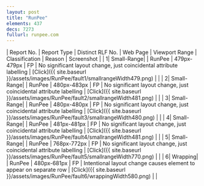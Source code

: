 ```yaml
---
layout: post
title: "RunPee"
elements: 437
decs: 7273
fullurl: runpee.com
---
```

| Report No. | Report Type | Distinct RLF No. | Web Page | Viewport Range | Classification | Reason | Screenshot |
| 1| Small-Range| | RunPee | 479px-479px | FP | No significant layout change, just coincidental attribute labelling | [Click]({{ site.baseurl }}/assets/images/RunPee/fault1/smallrangeWidth479.png) | |
| 2| Small-Range| | RunPee | 480px-483px | FP | No significant layout change, just coincidental attribute labelling | [Click]({{ site.baseurl }}/assets/images/RunPee/fault2/smallrangeWidth481.png) | |
| 3| Small-Range| | RunPee | 480px-480px | FP | No significant layout change, just coincidental attribute labelling | [Click]({{ site.baseurl }}/assets/images/RunPee/fault3/smallrangeWidth480.png) | |
| 4| Small-Range| | RunPee | 481px-481px | FP | No significant layout change, just coincidental attribute labelling | [Click]({{ site.baseurl }}/assets/images/RunPee/fault4/smallrangeWidth481.png) | |
| 5| Small-Range| | RunPee | 768px-772px | FP | No significant layout change, just coincidental attribute labelling | [Click]({{ site.baseurl }}/assets/images/RunPee/fault5/smallrangeWidth770.png) | |
| 6| Wrapping| | RunPee | 480px-681px | FP | Intentional layout change causes element to appear on separate row | [Click]({{ site.baseurl }}/assets/images/RunPee/fault6/wrappingWidth580.png) | |
